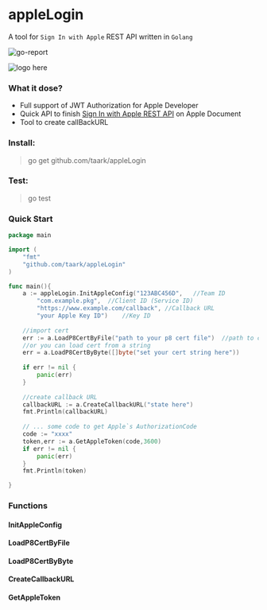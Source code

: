 # appleLogin

A tool for `Sign In with Apple` REST API written in `Golang`

![go-report](https://goreportcard.com/badge/github.com/taark/appleLogin)

![logo here](logo.jpg)

### What it dose?

- Full support of JWT Authorization for Apple Developer
- Quick API to finish [Sign In with Apple REST API](https://developer.apple.com/documentation/signinwithapplerestapi) on Apple Document
- Tool to create callBackURL

### Install:

> go get github.com/taark/appleLogin

### Test:

> go test

### Quick Start

```go
package main

import (
	"fmt"
	"github.com/taark/appleLogin"
)

func main(){
	a := appleLogin.InitAppleConfig("123ABC456D",   //Team ID
		"com.example.pkg",  //Client ID (Service ID)
		"https://www.example.com/callback", //Callback URL
		"your Apple Key ID")    //Key ID
		
	//import cert
	err := a.LoadP8CertByFile("path to your p8 cert file")  //path to cert file
	//or you can load cert from a string
	err = a.LoadP8CertByByte([]byte("set your cert string here"))
	
	if err != nil {
		panic(err)
	}
	
	//create callback URL
	callbackURL := a.CreateCallbackURL("state here")
	fmt.Println(callbackURL)
	
	// ... some code to get Apple`s AuthorizationCode
	code := "xxxx"
	token,err := a.GetAppleToken(code,3600)
	if err != nil {
		panic(err)
	}
	fmt.Println(token)

}

```

### Functions

#### InitAppleConfig

#### LoadP8CertByFile

#### LoadP8CertByByte

#### CreateCallbackURL

#### GetAppleToken